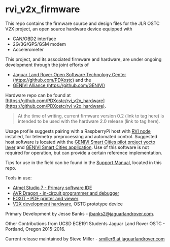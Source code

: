# rvi_v2x_firmware
This repo contains the firmware source and  design files for the JLR OSTC V2X
project, an open source hardware device equipped with
* CAN/OBD2 interface
* 2G/3G/GPS/GSM modem
* Accelerometer

This project, and its associated firmware and hardware, are under ongoing
development through the joint efforts of
* [Jaguar Land Rover Open Software Technology Center
(https://github.com/PDXostc)](https://github.com/PDXostc) and the
* [GENIVI Alliance (https://github.com/GENIVI)](https://github.com/GENIVI)

Hardware repo can be found at
[https://github.com/PDXostc/rvi_v2x_hardware](https://github.com/PDXostc/rvi_v2x_hardware).

> At the time of writing, current firmware version 0.2 (link to tag here) is 
> intended to be used with the hardware 2.0 release (link to tag here).

Usage profile suggests pairing with a RaspberryPi host with 
[RVI node](https://github.com/GENIVI/rvi_lib) 
installed, for telemetry preprocessing and automated control. Suggested host
software is located with the 
[GENIVI Smart Cities pilot project yocto layer](https://github.com/GENIVI/meta-smart-cities-pilot)
and 
[GENIVI Smart Cities application](https://github.com/GENIVI/meta-smart-cities-pilot). 
Use of this software is not required for operation, but can provide a certain 
reference implementation.

Tips for use in the field can be found in the [Support Manual](field-support-manual.md), 
located in this repo.

Tools in use:
* [Atmel Studio 7 - Primary software
  IDE](http://www.atmel.com/tools/ATMELSTUDIO.aspx)
* [AVR Dragon - in-circuit programmer and
  debugger](http://www.atmel.com/tools/avrdragon.aspx)
* [FOXIT - PDF printer and
  viewer](https://www.foxitsoftware.com/products/pdf-reader/)
* [V2X development hardware](https://github.com/PDXostc/rvi_v2x_hardware), OSTC
  prototype device

Primary Development by Jesse Banks - jbanks2@jaguarlandrover.com.

Other Contributions from UCSD ECE191 Students Jaguar Land Rover OSTC - Portland,
Oregon 2015-2016.

Current release maintained by Steve Miller - [smiller6 at
jaguarlandrover.com](smiller6@jaguarlandrover.com)